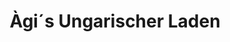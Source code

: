 ---
title: "Àgi´s Ungarischer Laden"
url: /frankenblick/agi-s-ungarischer-laden/
shop: Lebensmittel
---